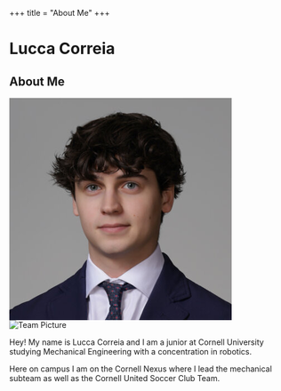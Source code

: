 +++
title = "About Me"
+++

# Lucca Correia

## About Me

<img src="/ProfilePicture.jpg#no-hover#start" alt="Profile Picture" style="display:block;">

<img src="/teampic.jpg#no-hover#start" alt="Team Picture" style="display:block;">

Hey! My name is Lucca Correia and I am a junior at Cornell University studying Mechanical Engineering with a concentration in robotics. 

Here on campus I am on the Cornell Nexus where I lead the mechanical subteam as well as the Cornell United Soccer Club Team. 